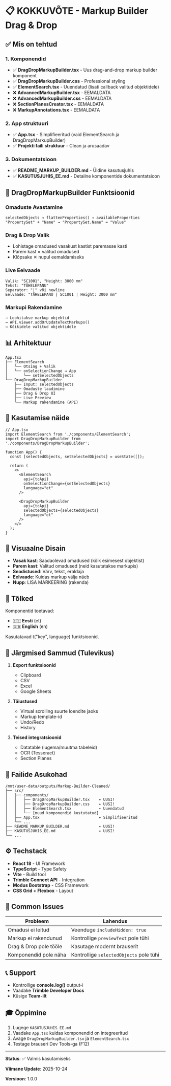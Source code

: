 # 📋 KOKKUVÕTE - Markup Builder Drag & Drop

## ✅ Mis on tehtud

### 1. Komponendid
- ✅ **DragDropMarkupBuilder.tsx** - Uus drag-and-drop markup builder komponent
- ✅ **DragDropMarkupBuilder.css** - Professional styling
- ✅ **ElementSearch.tsx** - Uuendatud (lisati callback valitud objektidele)
- ❌ **AdvancedMarkupBuilder.tsx** - EEMALDATA
- ❌ **AdvancedMarkupBuilder.css** - EEMALDATA
- ❌ **SectionPlanesCreator.tsx** - EEMALDATA
- ❌ **MarkupAnnotations.tsx** - EEMALDATA

### 2. App struktuuri
- ✅ **App.tsx** - Simplifieeritud (vaid ElementSearch ja DragDropMarkupBuilder)
- ✅ **Projekti faili struktuur** - Clean ja arusaadav

### 3. Dokumentatsioon
- ✅ **README_MARKUP_BUILDER.md** - Üldine kasutusjuhis
- ✅ **KASUTUSJUHIS_EE.md** - Detailne komponentide dokumentatsioon

## 🎯 DragDropMarkupBuilder Funktsioonid

### Omaduste Avastamine
```
selectedObjects → flattenProperties() → availableProperties
"PropertySet" + "Name" → "PropertySet.Name" = "Value"
```

### Drag & Drop Valik
- Lohistage omadused vasakust kastist paremasse kasti
- Parem kast = valitud omadused
- Klõpsake ✕ nupul eemaldamiseks

### Live Eelvaade
```
Valik: "SC1001", "Height: 3000 mm"
Tekst: "TÄHELEPANU"
Separator: "|" või newline
Eelvaade: "TÄHELEPANU | SC1001 | Height: 3000 mm"
```

### Markupi Rakendamine
```
→ Loohitakse markup objektid
→ API.viewer.addOrUpdateTextMarkups()
→ Kõikidele valitud objektidele
```

## 📊 Arhitektuur

```
App.tsx
├── ElementSearch
│   └── Otsing + Valik
│   └── onSelectionChange → App
│       └── setSelectedObjects
└── DragDropMarkupBuilder
    ├── Input: selectedObjects
    ├── Omaduste laadimine
    ├── Drag & Drop UI
    ├── Live Preview
    └── Markup rakendamine (API)
```

## 🔧 Kasutamise näide

```tsx
// App.tsx
import ElementSearch from './components/ElementSearch';
import DragDropMarkupBuilder from './components/DragDropMarkupBuilder';

function App() {
  const [selectedObjects, setSelectedObjects] = useState([]);

  return (
    <>
      <ElementSearch 
        api={tcApi}
        onSelectionChange={setSelectedObjects}
        language="et"
      />
      
      <DragDropMarkupBuilder 
        api={tcApi}
        selectedObjects={selectedObjects}
        language="et"
      />
    </>
  );
}
```

## 🎨 Visuaalne Disain

- **Vasak kast**: Saadaolevad omadused (kõik esimesest objektist)
- **Parem kast**: Valitud omadused (neid kasutatakse markupis)
- **Seadistused**: Värv, tekst, eraldaja
- **Eelvaade**: Kuidas markup välja näeb
- **Nupp**: LISA MARKEERING (rakenda)

## 📝 Tõlked

Komponentid toetavad:
- 🇪🇪 **Eesti** (et)
- 🇬🇧 **English** (en)

Kasutatavad t("key", language) funktsioonid.

## 🚀 Järgmised Sammud (Tulevikus)

1. **Export funktsioonid**
   - Clipboard
   - CSV
   - Excel
   - Google Sheets

2. **Täiustused**
   - Virtual scrolling suurte loendite jaoks
   - Markup template-id
   - Undo/Redo
   - History

3. **Teised integratsioonid**
   - Datatable (lugema/muutma tabeleid)
   - OCR (Tesseract)
   - Section Planes

## 📁 Failide Asukohad

```
/mnt/user-data/outputs/Markup-Builder-Cleaned/
├── src/
│   ├── components/
│   │   ├── DragDropMarkupBuilder.tsx    ← UUSI!
│   │   ├── DragDropMarkupBuilder.css    ← UUSI!
│   │   ├── ElementSearch.tsx            ← Uuendatud
│   │   └── [muud komponendid kustutatud]
│   ├── App.tsx                          ← Simplifieeritud
│   └── ...
├── README_MARKUP_BUILDER.md             ← UUSI!
├── KASUTUSJUHIS_EE.md                   ← UUSI!
└── ...
```

## ⚙️ Techstack

- **React 18** - UI Framework
- **TypeScript** - Type Safety
- **Vite** - Build tool
- **Trimble Connect API** - Integration
- **Modus Bootstrap** - CSS Framework
- **CSS Grid + Flexbox** - Layout

## 🐛 Common Issues

| Probleem | Lahendus |
|----------|----------|
| Omadusi ei leitud | Veenduge `includeHidden: true` |
| Markup ei rakendunud | Kontrollige `previewText` pole tühi |
| Drag & Drop pole tööle | Kasutage modernt brauserit |
| Komponendid pole näha | Kontrollige `selectedObjects` pole tühi |

## 📞 Support

- Kontrollige **console.log()** output-i
- Vaadake **Trimble Developer Docs**
- Küsige **Team-ilt**

## 🎓 Õppimine

1. Lugege `KASUTUSJUHIS_EE.md`
2. Vaadake `App.tsx` kuidas komponendid on integreeritud
3. Avage `DragDropMarkupBuilder.tsx` ja `ElementSearch.tsx`
4. Testage brauseri Dev Tools-ga (F12)

---

**Status**: ✅ Valmis kasutamiseks

**Viimane Update**: 2025-10-24

**Versioon**: 1.0.0
